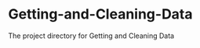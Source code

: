 Getting-and-Cleaning-Data
=========================

The project directory for Getting and Cleaning Data

